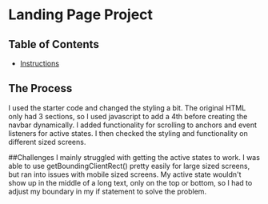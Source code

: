 # Landing Page Project

## Table of Contents

* [Instructions](#instructions)

## The Process

I used the starter code and changed the styling a bit. The original HTML only had 3 sections, so I used javascript to add a 4th before creating the navbar dynamically. I added functionality for scrolling to anchors and event listeners for active states. I then checked the styling and functionality on different sized screens.

##Challenges
I mainly struggled with getting the active states to work. I was able to use getBoundingClientRect() pretty easily for large sized screens, but ran into issues with mobile sized screens. My active state wouldn't show up in the middle of a long text, only on the top or bottom, so I had to adjust my boundary in my if statement to solve the problem.
